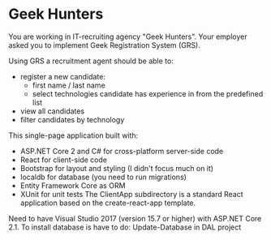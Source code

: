 # Geek Hunters

You are working in IT-recruiting agency "Geek Hunters". Your employer asked you to implement Geek Registration System
(GRS). 

Using GRS a recruitment agent should be able to:
  - register a new candidate:
     - first name / last name
     - select technologies candidate has experience in from the predefined list 
  - view all candidates
  - filter candidates by technology

This single-page application built with:

- ASP.NET Core 2 and C# for cross-platform server-side code
- React for client-side code
- Bootstrap for layout and styling (I didn't focus much on it)
- localdb for database (you need to run migrations)
- Entity Framework Core as ORM
- XUnit for unit tests
The ClientApp subdirectory is a standard React application based on the create-react-app template.

Need to have Visual Studio 2017 (version 15.7 or higher) with ASP.NET Core 2.1. To install database is have to do: Update-Database in DAL project
